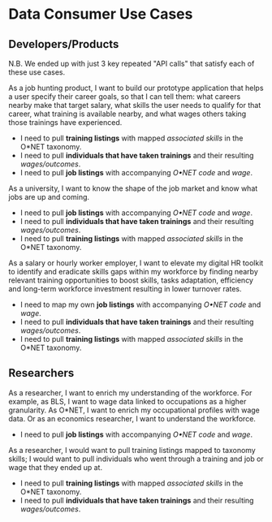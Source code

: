 # Data Consumer Use Cases
## Developers/Products
N.B. We ended up with just 3 key repeated "API calls" that satisfy each of these use cases.

As a job hunting product, I want to build our prototype application that helps a user specify their career goals, so that I can tell them: what careers nearby make that target salary, what skills the user needs to qualify for that career, what training is available nearby, and what wages others taking those trainings have experienced.
* I need to pull **training listings** with mapped *associated skills* in the O*NET taxonomy.
* I need to pull **individuals that have taken trainings** and their resulting *wages/outcomes*.
* I need to pull **job listings** with accompanying *O•NET code* and *wage*.

As a university, I want to know the shape of the job market and know what jobs are up and coming.
* I need to pull **job listings** with accompanying *O•NET code* and *wage*.
* I need to pull **individuals that have taken trainings** and their resulting *wages/outcomes*.
* I need to pull **training listings** with mapped *associated skills* in the O*NET taxonomy.

As a salary or hourly worker employer, I want to elevate my digital HR toolkit to identify and eradicate skills gaps within my workforce by finding nearby relevant training opportunities to boost skills, tasks adaptation, efficiency and long-term workforce investment resulting in lower turnover rates.
* I need to map my own **job listings** with accompanying *O•NET code* and *wage*.
* I need to pull **individuals that have taken trainings** and their resulting *wages/outcomes*.
* I need to pull **training listings** with mapped *associated skills* in the O*NET taxonomy.

## Researchers

As a researcher, I want to enrich my understanding of the workforce. For example, as BLS, I want to wage data linked to occupations as a higher granularity. As O*NET, I want to enrich my occupational profiles with wage data. Or as an economics researcher, I want to understand the workforce.
* I need to pull **job listings** with accompanying *O•NET code* and *wage*.

As a researcher, I would want to pull training listings mapped to taxonomy skills; I would want to pull individuals who went through a training and job or wage that they ended up at.
* I need to pull **training listings** with mapped *associated skills* in the O*NET taxonomy.
* I need to pull **individuals that have taken trainings** and their resulting *wages/outcomes*.
